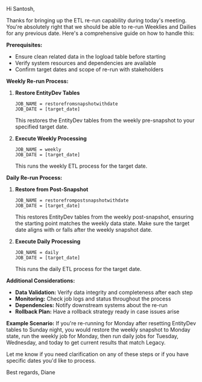 Hi Santosh,

Thanks for bringing up the ETL re-run capability during today's meeting. You're absolutely right that we should be able to re-run Weeklies and Dailies for any previous date. Here's a comprehensive guide on how to handle this:

**Prerequisites:**
- Ensure clean related data in the logload table before starting
- Verify system resources and dependencies are available
- Confirm target dates and scope of re-run with stakeholders

**Weekly Re-run Process:**

1. **Restore EntityDev Tables**
   ```
   JOB_NAME = restorefromsnapshotwithdate
   JOB_DATE = [target_date]
   ```
   This restores the EntityDev tables from the weekly pre-snapshot to your specified target date.

2. **Execute Weekly Processing**
   ```
   JOB_NAME = weekly
   JOB_DATE = [target_date]
   ```
   This runs the weekly ETL process for the target date.

**Daily Re-run Process:**

1. **Restore from Post-Snapshot**
   ```
   JOB_NAME = restorefrompostsnapshotwithdate
   JOB_DATE = [target_date]
   ```
   This restores EntityDev tables from the weekly post-snapshot, ensuring the starting point matches the weekly data state. Make sure the target date aligns with or falls after the weekly snapshot date.

2. **Execute Daily Processing**
   ```
   JOB_NAME = daily
   JOB_DATE = [target_date]
   ```
   This runs the daily ETL process for the target date.

**Additional Considerations:**
- **Data Validation:** Verify data integrity and completeness after each step
- **Monitoring:** Check job logs and status throughout the process
- **Dependencies:** Notify downstream systems about the re-run
- **Rollback Plan:** Have a rollback strategy ready in case issues arise

**Example Scenario:**
If you're re-running for Monday after resetting EntityDev tables to Sunday night, you would restore the weekly snapshot to Monday state, run the weekly job for Monday, then run daily jobs for Tuesday, Wednesday, and today to get current results that match Legacy.

Let me know if you need clarification on any of these steps or if you have specific dates you'd like to process.

Best regards,
Diane